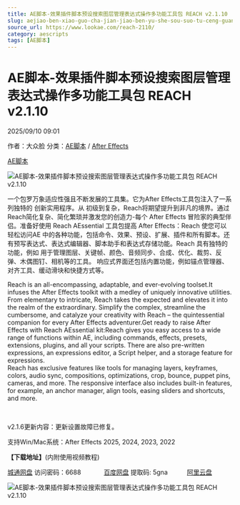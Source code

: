 ```yaml
---
title: AE脚本-效果插件脚本预设搜索图层管理表达式操作多功能工具包 REACH v2.1.10
slug: aejiao-ben-xiao-guo-cha-jian-jiao-ben-yu-she-sou-suo-tu-ceng-guan-li-biao-da-shi-cao-zuo-duo-gong-neng-gong-ju-bao-reach-v2-1-10
source_url: https://www.lookae.com/reach-2110/
category: aescripts
tags: [AE脚本]
---
```

# AE脚本-效果插件脚本预设搜索图层管理表达式操作多功能工具包 REACH v2.1.10

2025/09/10 09:01

作者：大众脸
分类：[AE脚本](https://www.lookae.com/after-effects/aescripts/) / [After Effects](https://www.lookae.com/after-effects/)

[AE脚本](https://www.lookae.com/tag/ae%e8%84%9a%e6%9c%ac/)

![AE脚本-效果插件脚本预设搜索图层管理表达式操作多功能工具包 REACH v2.1.10](https://www.lookae.com/wp-content/uploads/2023/06/Reach-AEssential-Kit.jpg "AE脚本-效果插件脚本预设搜索图层管理表达式操作多功能工具包 REACH v2.1.10-LookAE.com")

一个包罗万象适应性强且不断发展的工具集。它为After Effects工具包注入了一系列独特的 创新实用程序。从 初级到复杂，Reach将期望提升到非凡的境界。通过Reach简化复杂、简化繁琐并激发您的创造力-每个 After Effects 冒险家的典型伴侣。准备好使用 Reach AEssential 工具包提高 After Effects：Reach 使您可以轻松访问AE 中的各种功能，包括命令、效果、预设、扩展、插件和所有脚本。还有预写表达式、表达式编辑器、脚本助手和表达式存储功能。Reach 具有独特的功能，例如 用于管理图层、关键帧、颜色、音频同步、合成、优化、裁剪、反弹、木偶图钉、相机等的工具。 响应式界面还包括内置功能，例如锚点管理器、对齐工具、缓动滑块和快捷方式等。

Reach is an all-encompassing, adaptable, and ever-evolving toolset.It infuses the After Effects toolkit with a medley of uniquely innovative utilities. From elementary to intricate, Reach takes the expected and elevates it into the realm of the extraordinary. Simplify the complex, streamline the cumbersome, and catalyze your creativity with Reach – the quintessential companion for every After Effects adventurer.Get ready to raise After Effects with Reach AEssential kit:Reach gives you easy access to a wide range of functions within AE, including commands, effects, presets, extensions, plugins, and all your scripts. There are also pre-written expressions, an expressions editor, a Script helper, and a storage feature for expressions.  
Reach has exclusive features like tools for managing layers, keyframes, colors, audio sync, compositions, optimizations, crop, bounce, puppet pins, cameras, and more. The responsive interface also includes built-in features, for example, an anchor manager, align tools, easing sliders and shortcuts, and more.

[﻿](https://cloud.video.taobao.com//play/u/705956171/p/1/e/6/t/1/415870231520.mp4)

v2.1.6更新内容：更新设置故障已修复。

支持Win/Mac系统：After Effects 2025, 2024, 2023, 2022

**【下载地址】**(内附使用视频教程)

[城通网盘](https://url70.ctfile.com/f/2827370-8426762151-6c52a3?p=4431) 访问密码：6688             [百度网盘](https://pan.baidu.com/s/14RCrUZtqiJTjDMwY6uZKFw?pwd=5gna) 提取码: 5gna           [阿里云盘](https://www.alipan.com/s/oXevSBtcPuM)

![AE脚本-效果插件脚本预设搜索图层管理表达式操作多功能工具包 REACH v2.1.10](https://img.alicdn.com/imgextra/i3/705956171/O1CN01sZTfsg1vSMyLLlEc9_!!705956171.jpg "AE脚本-效果插件脚本预设搜索图层管理表达式操作多功能工具包 REACH v2.1.10-LookAE.com")
